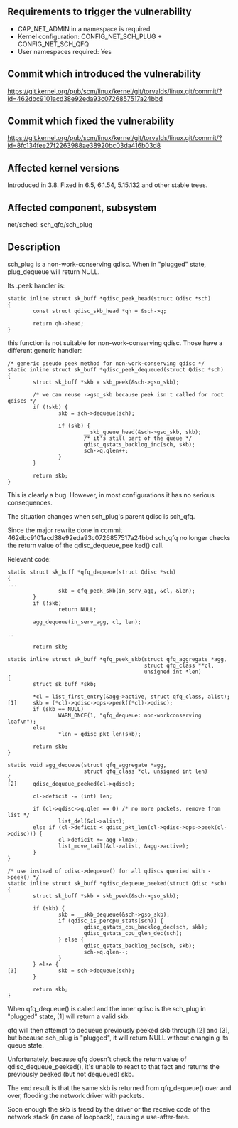 ## Requirements to trigger the vulnerability

- CAP_NET_ADMIN in a namespace is required
- Kernel configuration: CONFIG_NET_SCH_PLUG + CONFIG_NET_SCH_QFQ
- User namespaces required: Yes

## Commit which introduced the vulnerability

https://git.kernel.org/pub/scm/linux/kernel/git/torvalds/linux.git/commit/?id=462dbc9101acd38e92eda93c0726857517a24bbd

## Commit which fixed the vulnerability

https://git.kernel.org/pub/scm/linux/kernel/git/torvalds/linux.git/commit/?id=8fc134fee27f2263988ae38920bc03da416b03d8

## Affected kernel versions

Introduced in 3.8. Fixed in 6.5, 6.1.54, 5.15.132 and other stable trees.

## Affected component, subsystem

net/sched: sch_qfq/sch_plug

## Description

sch_plug is a non-work-conserving qdisc. When in "plugged" state, plug_dequeue will return NULL.

Its .peek handler is:
```
static inline struct sk_buff *qdisc_peek_head(struct Qdisc *sch)
{
        const struct qdisc_skb_head *qh = &sch->q;

        return qh->head;
}
```

this function is not suitable for non-work-conserving qdisc. Those have a different generic handler:

```
/* generic pseudo peek method for non-work-conserving qdisc */
static inline struct sk_buff *qdisc_peek_dequeued(struct Qdisc *sch)
{
        struct sk_buff *skb = skb_peek(&sch->gso_skb);

        /* we can reuse ->gso_skb because peek isn't called for root qdiscs */
        if (!skb) {
                skb = sch->dequeue(sch);

                if (skb) {
                        __skb_queue_head(&sch->gso_skb, skb);
                        /* it's still part of the queue */
                        qdisc_qstats_backlog_inc(sch, skb);
                        sch->q.qlen++;
                }
        }

        return skb;
}

```

This is clearly a bug. However, in most configurations it has no serious consequences.

The situation changes when sch_plug's parent qdisc is sch_qfq.

Since the major rewrite done in commit 462dbc9101acd38e92eda93c0726857517a24bbd sch_qfq no longer checks the return value of the qdisc_dequeue_pee
ked() call.

Relevant code:

```
static struct sk_buff *qfq_dequeue(struct Qdisc *sch)
{
...
                skb = qfq_peek_skb(in_serv_agg, &cl, &len);
        }
        if (!skb)
                return NULL;

        agg_dequeue(in_serv_agg, cl, len);

..

        return skb;

static inline struct sk_buff *qfq_peek_skb(struct qfq_aggregate *agg,
                                           struct qfq_class **cl,
                                           unsigned int *len)
{
        struct sk_buff *skb;

        *cl = list_first_entry(&agg->active, struct qfq_class, alist);
[1]     skb = (*cl)->qdisc->ops->peek((*cl)->qdisc);
        if (skb == NULL)
                WARN_ONCE(1, "qfq_dequeue: non-workconserving leaf\n");
        else
                *len = qdisc_pkt_len(skb);

        return skb;
}

static void agg_dequeue(struct qfq_aggregate *agg,
                        struct qfq_class *cl, unsigned int len)
{
[2]     qdisc_dequeue_peeked(cl->qdisc);

        cl->deficit -= (int) len;

        if (cl->qdisc->q.qlen == 0) /* no more packets, remove from list */
                list_del(&cl->alist);
        else if (cl->deficit < qdisc_pkt_len(cl->qdisc->ops->peek(cl->qdisc))) {
                cl->deficit += agg->lmax;
                list_move_tail(&cl->alist, &agg->active);
        }
}

/* use instead of qdisc->dequeue() for all qdiscs queried with ->peek() */
static inline struct sk_buff *qdisc_dequeue_peeked(struct Qdisc *sch)
{
        struct sk_buff *skb = skb_peek(&sch->gso_skb);

        if (skb) {
                skb = __skb_dequeue(&sch->gso_skb);
                if (qdisc_is_percpu_stats(sch)) {
                        qdisc_qstats_cpu_backlog_dec(sch, skb);
                        qdisc_qstats_cpu_qlen_dec(sch);
                } else {
                        qdisc_qstats_backlog_dec(sch, skb);
                        sch->q.qlen--;
                }
        } else {
[3]             skb = sch->dequeue(sch);
        }

        return skb;
}

```

When qfq_dequeue() is called and the inner qdisc is the sch_plug in "plugged" state, [1] will return a valid skb.

qfq will then attempt to dequeue previously peeked skb through [2] and [3], but because sch_plug is "plugged", it will return NULL without changin
g its queue state.

Unfortunately, because qfq doesn't check the return value of qdisc_dequeue_peeked(), it's unable to react to that fact and returns the previously 
peeked (but not dequeued) skb.

The end result is that the same skb is returned from qfq_dequeue() over and over, flooding the network driver with packets.

Soon enough the skb is freed by the driver or the receive code of the network stack (in case of loopback), causing a use-after-free.
